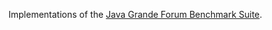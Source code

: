 Implementations of the [Java Grande Forum Benchmark Suite][1].

[1]: https://www2.epcc.ed.ac.uk/computing/research_activities/jomp/grande.html

